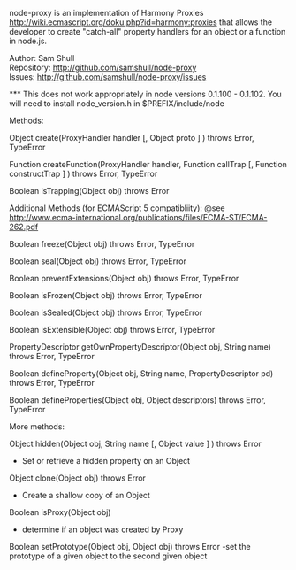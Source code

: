 node-proxy is an implementation of Harmony Proxies http://wiki.ecmascript.org/doku.php?id=harmony:proxies
that allows the developer to create "catch-all" property handlers for an object or a function in node.js.

Author: Sam Shull  
Repository: http://github.com/samshull/node-proxy  
Issues: http://github.com/samshull/node-proxy/issues  

*** This does not work appropriately in node versions 0.1.100 - 0.1.102. You will need to install node_version.h in $PREFIX/include/node

Methods:

Object create(ProxyHandler handler [, Object proto ] ) throws Error, TypeError

Function createFunction(ProxyHandler handler, Function callTrap [, Function constructTrap ] ) throws Error, TypeError

Boolean isTrapping(Object obj) throws Error


Additional Methods (for ECMAScript 5 compatibliity): @see http://www.ecma-international.org/publications/files/ECMA-ST/ECMA-262.pdf

Boolean freeze(Object obj) throws Error, TypeError

Boolean seal(Object obj) throws Error, TypeError

Boolean preventExtensions(Object obj) throws Error, TypeError

Boolean isFrozen(Object obj) throws Error, TypeError

Boolean isSealed(Object obj) throws Error, TypeError

Boolean isExtensible(Object obj) throws Error, TypeError

PropertyDescriptor getOwnPropertyDescriptor(Object obj, String name) throws Error, TypeError

Boolean defineProperty(Object obj, String name, PropertyDescriptor pd) throws Error, TypeError

Boolean defineProperties(Object obj, Object descriptors) throws Error, TypeError


More methods:

Object hidden(Object obj, String name [, Object value ] ) throws Error
- Set or retrieve a hidden property on an Object

Object clone(Object obj) throws Error
- Create a shallow copy of an Object

Boolean isProxy(Object obj)
- determine if an object was created by Proxy

Boolean setPrototype(Object obj, Object obj) throws Error
-set the prototype of a given object to the second given object
